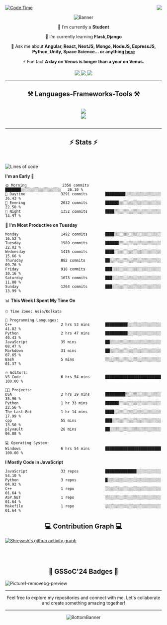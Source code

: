 <div>
 
<img align="right" src="https://visitor-badge.laobi.icu/badge?page_id=shreyash3087.shreyash3087" />

 [![Code Time](https://wakatime.com/badge/user/cd5f70df-e644-46f4-a03b-e1ce78615131.svg)](https://wakatime.com/@cd5f70df-e644-46f4-a03b-e1ce78615131)
 
</div>


<div align="center">
 
![Banner](https://github.com/user-attachments/assets/fe33d289-b057-4d85-ad76-3103802aa9e1)

</div>


<div align="center">
 
 🔭 I’m currently a **Student** 
 
 🌱 I’m currently learning **Flask,Django**

💬 Ask me about **Angular, React, NextJS, Mongo, NodeJS, ExpressJS, Python, Unity, Space Science... or anything [here](https://github.com/shreyash3087/shreyash3087/issues)**

⚡ Fun fact **A day on Venus is longer than a year on Venus.**

</div>
 
<div align="center"> 
  <a href="mailto:shreyash3087@gmail.com">
    <img src="https://img.shields.io/badge/Gmail-333333?style=for-the-badge&logo=gmail&logoColor=red" />
  </a>
  <a href="https://www.linkedin.com/in/shreyash-srivastava-1a1161280" target="_blank">
    <img src="https://img.shields.io/badge/LinkedIn-0077B5?style=for-the-badge&logo=linkedin&logoColor=white" target="_blank" />
  </a>
  <a href="https://github.com/shreyash3087" target="_blank">
     <img src="https://img.shields.io/badge/Github-FF5722?style=for-the-badge&logo=github&logoColor=white" target="_blank" />
  </a>
</div>
<hr/>
 
<h2 align="center">⚒️ Languages-Frameworks-Tools ⚒️</h2>
<br/>
<div align="center">
    <img src="https://skillicons.dev/icons?i=react,bootstrap,html,css,vscode,github,figma,cpp,vercel,netlify" /><br>
    <img src="https://skillicons.dev/icons?i=tailwind,git,nodejs,python,javascript,typescript,express,firebase,mongodb,nextjs,unity,azure,blender" /><br>
</div>

<br/>
<hr/>

<h2 align="center">⚡ Stats ⚡</h2>

<br>
<div>
 
 
<!--START_SECTION:waka-->
![Lines of code](https://img.shields.io/badge/From%20Hello%20World%20I%27ve%20Written-5.3%20million%20lines%20of%20code-blue)

**I'm an Early 🐤** 

```text
🌞 Morning                2358 commits        ███████░░░░░░░░░░░░░░░░░░   26.10 % 
🌆 Daytime                3291 commits        █████████░░░░░░░░░░░░░░░░   36.43 % 
🌃 Evening                2032 commits        ██████░░░░░░░░░░░░░░░░░░░   22.50 % 
🌙 Night                  1352 commits        ████░░░░░░░░░░░░░░░░░░░░░   14.97 % 
```
📅 **I'm Most Productive on Tuesday** 

```text
Monday                   1492 commits        ████░░░░░░░░░░░░░░░░░░░░░   16.52 % 
Tuesday                  1989 commits        ██████░░░░░░░░░░░░░░░░░░░   22.02 % 
Wednesday                1415 commits        ████░░░░░░░░░░░░░░░░░░░░░   15.66 % 
Thursday                 882 commits         ██░░░░░░░░░░░░░░░░░░░░░░░   09.76 % 
Friday                   918 commits         ███░░░░░░░░░░░░░░░░░░░░░░   10.16 % 
Saturday                 1073 commits        ███░░░░░░░░░░░░░░░░░░░░░░   11.88 % 
Sunday                   1264 commits        ███░░░░░░░░░░░░░░░░░░░░░░   13.99 % 
```


📊 **This Week I Spent My Time On** 

```text
🕑︎ Time Zone: Asia/Kolkata

💬 Programming Languages: 
C++                      2 hrs 53 mins       ██████████░░░░░░░░░░░░░░░   41.82 % 
Python                   2 hrs 47 mins       ██████████░░░░░░░░░░░░░░░   40.43 % 
JavaScript               35 mins             ██░░░░░░░░░░░░░░░░░░░░░░░   08.47 % 
Markdown                 31 mins             ██░░░░░░░░░░░░░░░░░░░░░░░   07.65 % 
Bash                     5 mins              ░░░░░░░░░░░░░░░░░░░░░░░░░   01.37 % 

🔥 Editors: 
VS Code                  6 hrs 54 mins       █████████████████████████   100.00 % 

🐱‍💻 Projects: 
DSA                      2 hrs 29 mins       █████████░░░░░░░░░░░░░░░░   35.96 % 
Python                   1 hr 33 mins        ██████░░░░░░░░░░░░░░░░░░░   22.56 % 
The-Last-Bot             1 hr 14 mins        ████░░░░░░░░░░░░░░░░░░░░░   17.99 % 
cpp                      55 mins             ███░░░░░░░░░░░░░░░░░░░░░░   13.50 % 
plyvault                 28 mins             ██░░░░░░░░░░░░░░░░░░░░░░░   06.88 % 

💻 Operating System: 
Windows                  6 hrs 54 mins       █████████████████████████   100.00 % 
```

**I Mostly Code in JavaScript** 

```text
JavaScript               33 repos            ██████████████░░░░░░░░░░░   54.10 % 
Python                   3 repos             █░░░░░░░░░░░░░░░░░░░░░░░░   04.92 % 
C++                      1 repo              ░░░░░░░░░░░░░░░░░░░░░░░░░   01.64 % 
ASP.NET                  1 repo              ░░░░░░░░░░░░░░░░░░░░░░░░░   01.64 % 
Makefile                 1 repo              ░░░░░░░░░░░░░░░░░░░░░░░░░   01.64 % 
```




<!--END_SECTION:waka-->

</div>

<div>
  <div align="center" ><h2 align="center">💻 Contribution Graph 💻</h2></div>
 
  [![Shreyash's github activity graph](https://github-readme-activity-graph.vercel.app/graph?username=shreyash3087&hide_border=true&theme=github)](https://github.com/ashutosh00710/github-readme-activity-graph)
 
</div>

<br/><br/>

<h2 align="center">🔰 GSSoC'24 Badges 🔰</h2>

![Picture1-removebg-preview](https://github.com/user-attachments/assets/4ece96a5-043a-44df-b51b-40738d3603ff)

<div align="center"> 
  <hr/>
  Feel free to explore my repositories and connect with me. Let's collaborate and create something amazing together!
  <hr/>
</div>

<div align="center">
 
![BottomBanner](https://github.com/user-attachments/assets/7afe064f-9b9f-401d-bec1-35c8625bb3dc)

</div>

